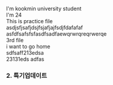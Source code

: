 I'm kookmin university student  
I'm 24  
This is practice file  
asdjsfjsafjdsjfsjafjajfsdjfdafafaf  
asfdfsafsfsfasdfsadfaewqrwrqreqrwerqe  
3rd file  
i want to go home  
sdfsaff213edsa  
23131eds adfas 
### 2. 특기업데이트